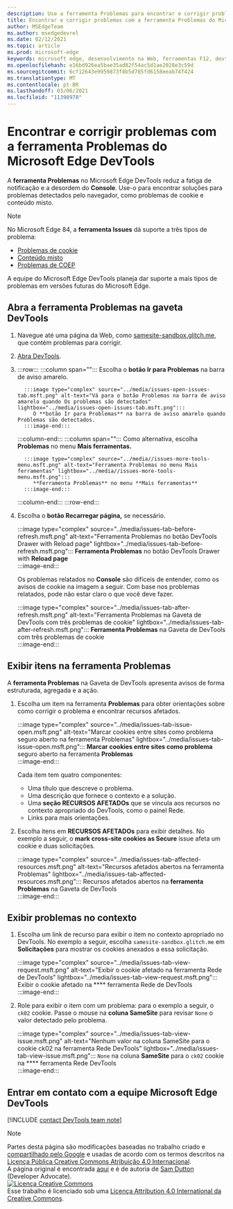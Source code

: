 ```yaml
---
description: Use a ferramenta Problemas para encontrar e corrigir problemas com seu site.
title: Encontrar e corrigir problemas com a ferramenta Problemas do Microsoft Edge DevTools
author: MSEdgeTeam
ms.author: msedgedevrel
ms.date: 02/12/2021
ms.topic: article
ms.prod: microsoft-edge
keywords: microsoft edge, desenvolvimento na Web, ferramentas F12, devtools
ms.openlocfilehash: e16bd926ea5bae35ad82f54ac5d1ae2028e3c59d
ms.sourcegitcommit: 6cf12643e9959873f8b5d785fd6158eeab74f424
ms.translationtype: MT
ms.contentlocale: pt-BR
ms.lasthandoff: 03/06/2021
ms.locfileid: "11398970"
---
```

<!-- Copyright Sam Dutton 

   Licensed under the Apache License, Version 2.0 (the "License");
   you may not use this file except in compliance with the License.
   You may obtain a copy of the License at

       https://www.apache.org/licenses/LICENSE-2.0

   Unless required by applicable law or agreed to in writing, software
   distributed under the License is distributed on an "AS IS" BASIS,
   WITHOUT WARRANTIES OR CONDITIONS OF ANY KIND, either express or implied.
   See the License for the specific language governing permissions and
   limitations under the License.  -->  

# <a name="find-and-fix-problems-with-the-microsoft-edge-devtools-issues-tool"></a>Encontrar e corrigir problemas com a ferramenta Problemas do Microsoft Edge DevTools  

A **ferramenta Problemas** no Microsoft Edge DevTools reduz a fatiga de notificação e a desordem do **Console**.  Use-o para encontrar soluções para problemas detectados pelo navegador, como problemas de cookie e conteúdo misto.  

> [!NOTE]
> No Microsoft Edge 84, a **ferramenta Issues** dá suporte a três tipos de problema:  
> *   [Problemas de cookie][MDNSameSiteCookies]  
> *   [Conteúdo misto][MDNMixedContent]  
> *   [Problemas de COEP][W3CCOEPSpec]
> 
> A equipe do Microsoft Edge DevTools planeja dar suporte a mais tipos de problemas em versões futuras do Microsoft Edge.  

## <a name="open-the-issues-tool-in-the-devtools-drawer"></a>Abra a ferramenta Problemas na gaveta DevTools  

1.  Navegue até uma página da Web, como [samesite-sandbox.glitch.me][GlitchSamesiteSandbox], que contém problemas para corrigir.  
1.  [Abra DevTools][DevtoolsOpen].  
1.  :::row:::
       :::column span="":::
          Escolha o **botão Ir para Problemas** na barra de aviso amarelo.  
          
          :::image type="complex" source="../media/issues-open-issues-tab.msft.png" alt-text="Vá para o botão Problemas na barra de aviso amarelo quando Os problemas são detectados" lightbox="../media/issues-open-issues-tab.msft.png":::
             O **botão Ir para Problemas** na barra de aviso amarelo quando Problemas são detectados.  
          :::image-end:::  
       :::column-end:::
       :::column span="":::
          Como alternativa, escolha **Problemas** no menu **Mais ferramentas.**  
          
          :::image type="complex" source="../media//issues-more-tools-menu.msft.png" alt-text="Ferramenta Problemas no menu Mais ferramentas" lightbox="../media//issues-more-tools-menu.msft.png":::
             **Ferramenta Problemas** no menu **Mais ferramentas**  
          :::image-end:::  
       :::column-end:::
    :::row-end:::
    
1.  Escolha o **botão Recarregar página,** se necessário.  
    
    :::image type="complex" source="../media/issues-tab-before-refresh.msft.png" alt-text="Ferramenta Problemas no botão DevTools Drawer with Reload page" lightbox="../media/issues-tab-before-refresh.msft.png":::
       **Ferramenta Problemas** no botão DevTools Drawer with **Reload page**  
    :::image-end:::  

    Os problemas relatados no **Console** são difíceis de entender, como os avisos de cookie na imagem a seguir.  Com base nos problemas relatados, pode não estar claro o que você deve fazer.  
    
    :::image type="complex" source="../media/issues-tab-after-refresh.msft.png" alt-text="Ferramenta Problemas na Gaveta de DevTools com três problemas de cookie" lightbox="../media/issues-tab-after-refresh.msft.png":::
       **Ferramenta Problemas** na Gaveta de DevTools com três problemas de cookie  
    :::image-end:::  
    
## <a name="view-items-in-the-issues-tool"></a>Exibir itens na ferramenta Problemas  

A **ferramenta Problemas** na Gaveta de DevTools apresenta avisos de forma estruturada, agregada e a ação.  

1.  Escolha um item na ferramenta **Problemas** para obter orientações sobre como corrigir o problema e encontrar recursos afetados.  
    
    :::image type="complex" source="../media/issues-tab-issue-open.msft.png" alt-text="Marcar cookies entre sites como problema seguro aberto na ferramenta Problemas" lightbox="../media/issues-tab-issue-open.msft.png":::
       **Marcar cookies entre sites como problema** seguro aberto na ferramenta **Problemas**  
    :::image-end:::  
    
    Cada item tem quatro componentes:  
    
    *   Uma título que descreve o problema.  
    *   Uma descrição que fornece o contexto e a solução.  
    *   Uma **seção RECURSOS AFETADOs** que se vincula aos recursos no contexto apropriado do DevTools, como o painel Rede.  
    *   Links para mais orientações.  
    
1.  Escolha itens em **RECURSOS AFETADOs** para exibir detalhes.  No exemplo a seguir, o **mark cross-site cookies as Secure** issue afeta um cookie e duas solicitações.  
    
    :::image type="complex" source="../media/issues-tab-affected-resources.msft.png" alt-text="Recursos afetados abertos na ferramenta Problemas" lightbox="../media/issues-tab-affected-resources.msft.png":::
       Recursos afetados abertos na **ferramenta Problemas** na Gaveta de DevTools  
    :::image-end:::  
    
## <a name="view-issues-in-context"></a>Exibir problemas no contexto  

1.  Escolha um link de recurso para exibir o item no contexto apropriado no DevTools.  No exemplo a seguir, escolha `samesite-sandbox.glitch.me` em **Solicitações** para mostrar os cookies anexados a essa solicitação.  
    
    :::image type="complex" source="../media/issues-tab-view-request.msft.png" alt-text="Exibir o cookie afetado na ferramenta Rede de DevTools" lightbox="../media/issues-tab-view-request.msft.png":::
       Exibir o cookie afetado na **** ferramenta Rede de DevTools  
    :::image-end:::  

1.  Role para exibir o item com um problema: para o exemplo a seguir, o `ck02` cookie.  Passe o mouse na **coluna SameSite** para revisar `None` o valor detectado pelo problema.  
    
    :::image type="complex" source="../media/issues-tab-view-issue.msft.png" alt-text="Nenhum valor na coluna SameSite para o cookie ck02 na ferramenta Rede DevTools" lightbox="../media/issues-tab-view-issue.msft.png":::
       `None` na coluna **SameSite** para o `ck02` cookie na **** ferramenta Rede DevTools  
    :::image-end:::  

## <a name="getting-in-touch-with-the-microsoft-edge-devtools-team"></a>Entrar em contato com a equipe Microsoft Edge DevTools  

[!INCLUDE [contact DevTools team note](../includes/contact-devtools-team-note.md)]  

<!-- links -->  

[DevtoolsOpen]: ../open/index.md "Abra o Microsoft Edge DevTools | Microsoft Docs"  

[GlitchSamesiteSandbox]: https://samesite-sandbox.glitch.me "Testes de cookie sameSite | Glitch"  

[MDNSameSiteCookies]: https://developer.mozilla.org/docs/Web/HTTP/Headers/Set-Cookie/SameSite "Cookies sameSite | MDN"  
[MDNMixedContent]: https://developer.mozilla.org/docs/Web/Security/Mixed_content "Conteúdo misto | MDN"  

[W3CCOEPSpec]: https://wicg.github.io/cross-origin-embedder-policy "Política de embedder entre origens | Grupo da Comunidade de Incubadores da Web"  

> [!NOTE]
> Partes desta página são modificações baseadas no trabalho criado e [compartilhado pelo Google][GoogleSitePolicies] e usadas de acordo com os termos descritos na [Licença Pública Creative Commons Atribuição 4.0 Internacional][CCA4IL].  
> A página original é encontrada [aqui](https://developers.google.com/web/tools/chrome-devtools/issues/index) e é de autoria de [Sam Dutton][SamDutton] \(Developer Advocate\).  
[![Licença Creative Commons][CCby4Image]][CCA4IL]  
Esse trabalho é licenciado sob uma [Licença Attribution 4.0 International da Creative Commons][CCA4IL].  

[CCA4IL]: https://creativecommons.org/licenses/by/4.0  
[CCby4Image]: https://i.creativecommons.org/l/by/4.0/88x31.png  
[GoogleSitePolicies]: https://developers.google.com/terms/site-policies  
[KayceBasques]: https://developers.google.com/web/resources/contributors/kaycebasques  
[SamDutton]: https://developers.google.com/web/resources/contributors/samdutton  
